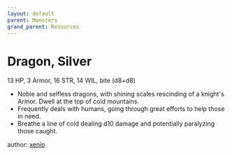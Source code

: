 ```yaml
---
layout: default
parent: Monsters
grand_parent: Resources
---
```

# Dragon, Silver
13 HP, 3 Armor, 16 STR, 14 WIL, bite (d8+d8)  
- Noble and selfless dragons, with shining scales rescinding of a knight's Armor.   Dwell at the top of cold mountains.  
- Frequently deals with humans, going through great efforts to help those in need.  
- Breathe a line of cold dealing d10 damage and potentially paralyzing those caught.  

author: [xenio](https://xenioinabottle.blogspot.com)
